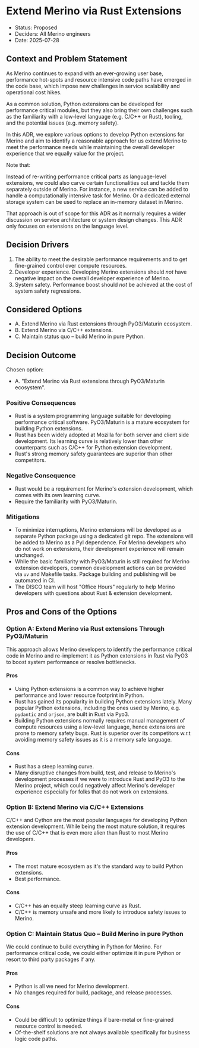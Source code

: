 # Extend Merino via Rust Extensions

* Status: Proposed
* Deciders: All Merino engineers
* Date: 2025-07-28

## Context and Problem Statement

As Merino continues to expand with an ever-growing user base,
performance hot-spots and resource intensive code paths have emerged in the code base,
which impose new challenges in service scalability and operational cost hikes.

As a common solution, Python extensions can be developed for performance critical modules,
but they also bring their own challenges such as the familiarity with a low-level
language (e.g. C/C++ or Rust), tooling, and the potential issues (e.g. memory safety).

In this ADR, we explore various options to develop Python extensions for Merino and aim to
identify a reasonable approach for us extend Merino to meet the performance needs while
maintaining the overall developer experience that we equally value for the project.

Note that:

Instead of re-writing performance critical parts as language-level extensions, we could also
carve certain functionalities out and tackle them separately outside of Merino. For instance,
a new service can be added to handle a computationally intensive task for Merino. Or a
dedicated external storage system can be used to replace an in-memory dataset in Merino.

That approach is out of scope for this ADR as it normally requires a wider discussion
on service architecture or system design changes. This ADR only focuses on extensions
on the language level.


## Decision Drivers

1. The ability to meet the desirable performance requirements and to get fine-grained
   control over compute resources.
2. Developer experience. Developing Merino extensions should *not* have negative impact
   on the overall developer experience of Merino.
3. System safety. Performance boost should *not* be achieved at the cost of system
   safety regressions.

## Considered Options

* A. Extend Merino via Rust extensions through PyO3/Maturin ecosystem.
* B. Extend Merino via C/C++ extensions.
* C. Maintain status quo – build Merino in pure Python.

## Decision Outcome

Chosen option:

* A. "Extend Merino via Rust extensions through PyO3/Maturin ecosystem".

### Positive Consequences

* Rust is a system programming language suitable for developing performance critical
  software. PyO3/Maturin is a mature ecosystem for building Python extensions.
* Rust has been widely adopted at Mozilla for both server and client side development.
  Its learning curve is relatively lower than other counterparts such as C/C++ for
  Python extension development.
* Rust's strong memory safety guarantees are superior than other competitors.

### Negative Consequence

* Rust would be a requirement for Merino's extension development, which comes with
  its own learning curve.
* Require the familiarity with PyO3/Maturin.

### Mitigations

* To minimize interruptions, Merino extensions will be developed as a separate Python
  package using a dedicated git repo. The extensions will be added to Merino as a PyI
  dependence. For Merino developers who do not work on extensions, their development
  experience will remain unchanged.
* While the basic familiarity with PyO3/Maturin is still required for Merino extension
  developers, common development actions can be provided via `uv` and Makefile tasks.
  Package building and publishing will be automated in CI.
* The DISCO team will host "Office Hours" regularly to help Merino developers with
  questions about Rust & extension development.


## Pros and Cons of the Options

### Option A: Extend Merino via Rust extensions Through PyO3/Maturin

This approach allows Merino developers to identify the performance critical code in
Merino and re-implement it as Python extensions in Rust via PyO3 to boost system
performance or resolve bottlenecks.

#### Pros

* Using Python extensions is a common way to achieve higher performance and lower resource
  footprint in Python.
* Rust has gained its popularity in building Python extensions lately. Many popular
  Python extensions, including the ones used by Merino, e.g. `pydantic` and `orjson`,
  are built in Rust via Pyo3.
* Building Python extensions normally requires manual management of compute resources
  using a low-level language, hence extensions are prone to memory safety bugs.
  Rust is superior over its competitors w.r.t avoiding memory safety issues as it is a
  memory safe language.

#### Cons

* Rust has a steep learning curve.
* Many disruptive changes from build, test, and release to Merino's development processes
  if we were to introduce Rust and PyO3 to the Merino project, which could negatively
  affect Merino's developer experience especially for folks that do not work on extensions.


### Option B: Extend Merino via C/C++ Extensions

C/C++ and Cython are the most popular languages for developing Python extension development.
While being the most mature solution, it requires the use of C/C++ that is even more alien
than Rust to most Merino developers.

#### Pros

* The most mature ecosystem as it's the standard way to build Python extensions.
* Best performance.

#### Cons

* C/C++ has an equally steep learning curve as Rust.
* C/C++ is memory unsafe and more likely to introduce safety issues to Merino.

### Option C: Maintain Status Quo – Build Merino in pure Python

We could continue to build everything in Python for Merino. For performance critical code,
we could either optimize it in pure Python or resort to third party packages if any.

#### Pros

* Python is all we need for Merino development.
* No changes required for build, package, and release processes.

#### Cons

* Could be difficult to optimize things if bare-metal or fine-grained resource control
  is needed.
* Of-the-shelf solutions are not always available specifically for business logic
  code paths.
